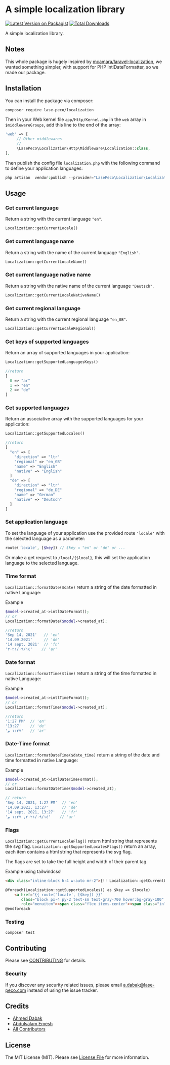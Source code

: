 # A simple localization library

[![Latest Version on Packagist](https://img.shields.io/packagist/v/lase-peco/localization.svg?style=flat-square)](https://packagist.org/packages/lase-peco/localization)
[![Total Downloads](https://img.shields.io/packagist/dt/lase-peco/localization.svg?style=flat-square)](https://packagist.org/packages/lase-peco/localization)

[comment]: <> ([![Build Status]&#40;https://img.shields.io/travis/lase-peco/localization/master.svg?style=flat-square&#41;]&#40;https://travis-ci.org/lase-peco/localization&#41;)
[comment]: <> ([![Quality Score]&#40;https://img.shields.io/scrutinizer/g/lase-peco/localization.svg?style=flat-square&#41;]&#40;https://scrutinizer-ci.com/g/lase-peco/localization&#41;)

A simple localization library.

## Notes

This whole package is hugely inspired by [mcamara/laravel-localization](https://github.com/mcamara/laravel-localization), we wanted something simpler, with support for PHP IntlDateFormatter, so we made our package.

## Installation

You can install the package via composer:

```bash
composer require lase-peco/localization
```

Then in your Web kernel file `app/Http/Kernel.php` in the `web` array in `$middlewareGroups`, add this line to the end of the array:

```php
'web' => [
     // Other middlewares
     //
     \LasePeco\Localization\Http\Middleware\Localization::class,
],
```

Then publish the config file `localization.php` with the following command to define your application languages:

``` php
php artisan  vendor:publish --provider="LasePeco\Localization\LocalizationServiceProvider"
```

## Usage

### Get current language

Return a string with the current language `"en"`.

``` php
Localization::getCurrentLocale() 
``` 

### Get current language name

Return a string with the name of the current language `"English"`.

``` php
Localization::getCurrentLocaleName() 
``` 
### Get current language native name

Return a string with the native name of the current language `"Deutsch"`.

``` php
Localization::getCurrentLocaleNativeName() 
```
### Get current regional language 

Return a string with the current regional language `"en_GB"`.

``` php
Localization::getCurrentLocaleRegional()
``` 

### Get keys of supported languages

Return an array of supported languages in your application:


``` php
Localization::getSupportedLanguagesKeys() 
```

``` php
//return
[
  0 => "ar"
  1 => "en"
  2 => "de"
]
```
### Get supported languages

Return an associative array with the supported languages for your application:



``` php
Localization::getSupportedLocales()
```
``` php
//return
[
  "en" => [
    "direction" => "ltr"
    "regional" => "en_GB"
    "name" => "English"
    "native" => "English"
  ]
  "de" => [
    "direction" => "ltr"
    "regional" => "de_DE"
    "name" => "German"
    "native" => "Deutsch"
  ]
]
```

### Set application language

To set the language of your application use the provided route `'locale'` with the selected language as a parameter:

``` php
route('locale', [$key]) // $key = "en" or "de" or ...
```

Or make a get request to `/local/{$local}`, this will set the application language to the selected language.

### Time format

`Localization::formatDate($date)` return a string of the date formatted in native Language:

Example

``` php
$model->created_at->intlDateFormat();
// or
Localization::formatDate($model->created_at);
```
``` php
//return
'Sep 14, 2021'   // 'en' 
'14.09.2021'     // 'de'
'14 sept. 2021'  // 'fn'
'١٤‏/٠٩‏/٢٠٢١'    // 'ar'
```
### Date format
`Localization::formatTime($time)` return a string of the time formatted in native Language:

Example

``` php
$model->created_at->intlTimeFormat();
// or
Localization::formatTime($model->created_at);
```
``` php
//return
'1:27 PM'  // 'en' 
'13:27'    // 'de'
'١:٢٧ م'   // 'ar'
```
### Date-Time format
`Localization::formatDateTime($date_time)` return a string of the date and time formatted in native Language:

Example

``` php
$model->created_at->intlDateTimeFormat();
// or
Localization::formatDateTime($model->created_at);
```
``` php
// return
'Sep 14, 2021, 1:27 PM'  // 'en' 
'14.09.2021, 13:27'      // 'de'
'14 sept. 2021, 13:27'   // 'fr'
'١٤‏/٠٩‏/٢٠٢١, ١:٢٧ م'    // 'ar'
```

### Flags

`Localization::getCurrentLocaleFlag()` return html string that represents the svg flag.
`Localization::getSupportedLocalesFlags()` return an array, each item contains a html string that represents the svg flag.

The flags are set to take the full height and width of their parent tag.

Example using tailwindcss!

``` html
<div class="inline-block h-4 w-auto mr-2">{!! Localization::getCurrentLocaleFlag() !!}</div>{{Localization::getCurrentLocaleNativeName()}}
```
``` html
@foreach(Localization::getSupportedLocales() as $key => $locale)
    <a href="{{ route('locale', [$key]) }}"
       class="block px-4 py-2 text-sm text-gray-700 hover:bg-gray-100"
       role="menuitem"><span class="flex items-center"><span class="inline-block h-4 w-auto mr-2">{!! Localization::getSupportedLocalesFlags()[$key] !!}</span>{{$locale['native']}}</span></a>
@endforeach
```


### Testing

``` bash
composer test
```

## Contributing

Please see [CONTRIBUTING](CONTRIBUTING.md) for details.

### Security

If you discover any security related issues, please email a.dabak@lase-peco.com instead of using the issue tracker.

## Credits

- [Ahmed Dabak](https://github.com/lase-peco)
- [Abdulsalam Emesh](https://github.com/lase-peco)
- [All Contributors](CONTRIBUTING.md)

## License

The MIT License (MIT). Please see [License File](LICENSE.md) for more information.
